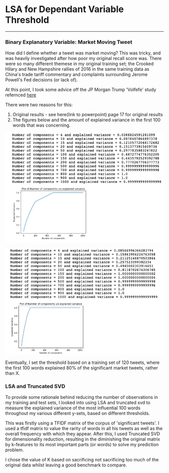 # LSA for Dependant Variable Threshold

---

### Binary Explanatory Variable: Market Moving Tweet

How did I define whether a tweet was market moving? This was tricky, and was heavily investigated after how poor my original recall score was. There were so many different themese in my original training set; the Crooked Hilary and New Hampshire rallies of 2016 in the same training data as China's trade tariff commentary and complaints surrounding Jerome Powell's Fed decisions (or lack of).

At this point, I took some advice off the JP Morgan Trump 'Volfefe' study refernced [here](https://www.bloomberg.com/news/articles/2019-09-09/jpmorgan-creates-volfefe-index-to-track-trump-tweet-impact)

There were two reasons for this:
  1) Original results - see here(link to powerpoint) page 17 for original results
  2) The figures below and the amount of explained variance in the first 100 words that was concerning.

![Original](https://github.com/fieldhcj11/A-Twitter-Sentiment-Analysis-of-Donald-Trump/blob/master/lsa/Screenshot%202019-11-27%20at%2014.41.44.png)

![Updated](https://github.com/fieldhcj11/A-Twitter-Sentiment-Analysis-of-Donald-Trump/blob/master/lsa/Screenshot%202019-11-27%20at%2014.41.53.png)

Eventually, I set the threshold based on a training set of 120 tweets, where the first 100 words explained 80% of the significant market tweets, rather than X.


### LSA and Truncated SVD 

To provide some rationale behind reducing the number of observations in my training and test sets, I looked into using LSA and truncated svd to measure the explained variance of the most influential 100 words throughout my various different y-sets, based on different thresholds.

This was firstly using a TFIDF matrix of the corpus of 'significant tweets'. I used a tfidf matrix to value the rarity of words in all his tweets as well as the overall frequency with which they appear. After this, I used Truncated SVD for dimensionality reduction, resulting in the diminishing the original matrix by k-features to its most important parts (or words) to solve my prediction problem.

I chose the value of K based on sacrificing not sacrificing too much of the original data whilst leaving a good benchmark to compare.

